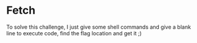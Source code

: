 # Fetch
To solve this challenge, I just give some shell commands and give a blank line to execute code, find the flag location and get it ;)
